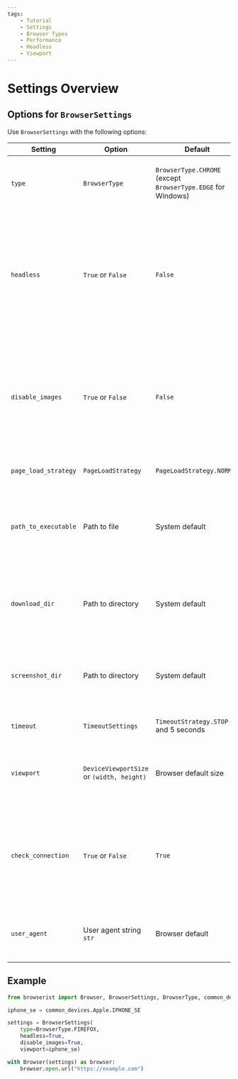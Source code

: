 ```yaml
---
tags:
    - Tutorial
    - Settings
    - Browser Types
    - Performance
    - Headless
    - Viewport
---
```


# Settings Overview
## Options for `BrowserSettings`
Use `BrowserSettings` with the following options:

| Setting              | Option                  | Default | Description |
| -------------------- | ----------------------- | ------- | ----------- |
| `type`               | `BrowserType`           | `BrowserType.CHROME` (except `BrowserType.EDGE` for Windows) | Set [browser type](browser-types.md), e.g. Chrome, Edge, Firefox, etc. |
| `headless`           | `True` or `False`       | `False` | Run the browser in [headless mode](../user-guide/performance/headless.md). May not be supported by all browsers, or some interaction methods, e.g. select, may not be supported. |
| `disable_images`     | `True` or `False`       | `False` | [Neither request nor render images](../user-guide/performance/disable-images.md), which typically improves loading speed. May not be supported by all browsers. |
| `page_load_strategy` | `PageLoadStrategy`      | `PageLoadStrategy.NORMAL` | Set [page load strategy](page-load-strategy.md). |
| `path_to_executable` | Path to file            | System default | If the browser executable isn't in a default folder, select which file to use. |
| `download_dir`       | Path to directory       | System default | Set where to save downloads. Default is the `Downloads` folder of the user. |
| `screenshot_dir`     | Path to directory       | System default | Set where to save sreenshots. Default is the `Downloads` folder of the user. |
| `timeout`            | `TimeoutSettings`       | `TimeoutStrategy.STOP` and 5 seconds | Set [timeout strategy and time](timeout-strategy.md). |
| `viewport`           | `DeviceViewportSize` or `(width, height)` | Browser default size | Emulate [viewport size](viewport.md) as device or set custom value in pixels. |
| `check_connection`   | `True` or `False`       | `True` | Check that there is an internet connection before starting the browser. Bypass the check by setting it to `False`. |
| `user_agent`         | User agent string `str` | Browser default | Set a custom [user agent](user-agent.md) to override the default user agent. |

## Example
```python linenums="1"
from browserist import Browser, BrowserSettings, BrowserType, common_devices

iphone_se = common_devices.Apple.IPHONE_SE

settings = BrowserSettings(
    type=BrowserType.FIREFOX,
    headless=True,
    disable_images=True,
    viewport=iphone_se)

with Browser(settings) as browser:
    browser.open.url("https://example.com")
```
